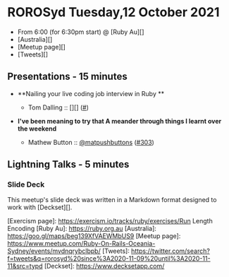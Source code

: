 # ROROSyd Tuesday,12 October 2021

- From 6:00 (for 6:30pm start) @ [Ruby Au][]
- [Australia][]
- [Meetup page][]
- [Tweets][]

## Presentations - 15 minutes

- **Nailing your live coding job interview in Ruby **
  - Tom Dalling :: [][] ([#][])


- **I've been meaning to try that A meander through things I learnt over the weekend**
  - Mathew Button :: [@matpushbuttons][] ([#303][])

## Lightning Talks - 5 minutes


### Slide Deck

This meetup's slide deck was written in a Markdown format designed to work with
[Deckset][].

[#]: https://github.com/rails-oceania/roro/issues/
[@matpushbuttons]: https://twitter.com/matpushbuttons
[#303]: https://github.com/rails-oceania/roro/issues/303
[Exercism page]: https://exercism.io/tracks/ruby/exercises/Run Length Encoding
[Ruby Au]: https://ruby.org.au
[Australia]: https://goo.gl/maps/beg139XfVAEWMbUS9
[Meetup page]: https://www.meetup.com/Ruby-On-Rails-Oceania-Sydney/events/mvdnqrybclbpb/
[Tweets]: https://twitter.com/search?f=tweets&q=rorosyd%20since%3A2020-11-09%20until%3A2020-11-11&src=typd
[Deckset]: https://www.decksetapp.com/
